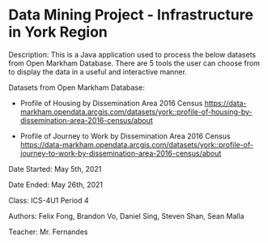 # Data Mining Project - Infrastructure in York Region
Description:
This is a Java application used to process the below datasets from Open Markham Database.
There are 5 tools the user can choose from to display the data in a useful and interactive
manner.

Datasets from Open Markham Database:
- Profile of Housing by Dissemination Area 2016 Census
  https://data-markham.opendata.arcgis.com/datasets/york::profile-of-housing-by-dissemination-area-2016-census/about

- Profile of Journey to Work by Dissemination Area 2016 Census
  https://data-markham.opendata.arcgis.com/datasets/york::profile-of-journey-to-work-by-dissemination-area-2016-census/about

Date Started: May 5th, 2021

Date Ended: May 26th, 2021

Class: ICS-4U1 Period 4

Authors: Felix Fong, Brandon Vo, Daniel Sing, Steven Shan, Sean Malla

Teacher: Mr. Fernandes
